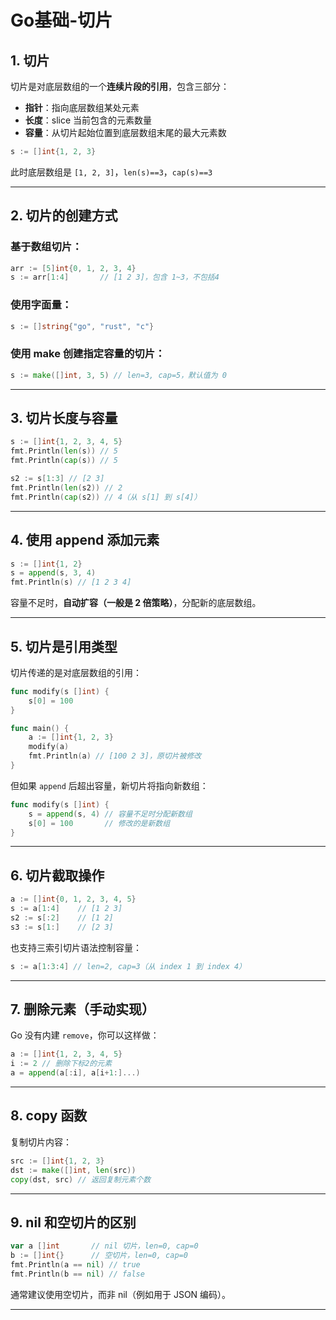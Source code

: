 # Go基础-切片

## 1. 切片

切片是对底层数组的一个**连续片段的引用**，包含三部分：

- **指针**：指向底层数组某处元素
- **长度**：slice 当前包含的元素数量
- **容量**：从切片起始位置到底层数组末尾的最大元素数

```go
s := []int{1, 2, 3}
```

此时底层数组是 `[1, 2, 3]`，`len(s)==3`，`cap(s)==3`

---

## 2. 切片的创建方式

### 基于数组切片：

```go
arr := [5]int{0, 1, 2, 3, 4}
s := arr[1:4]       // [1 2 3]，包含 1~3，不包括4
```

### 使用字面量：

```go
s := []string{"go", "rust", "c"}
```

### 使用 make 创建指定容量的切片：

```go
s := make([]int, 3, 5) // len=3, cap=5，默认值为 0
```

---

## 3. 切片长度与容量

```go
s := []int{1, 2, 3, 4, 5}
fmt.Println(len(s)) // 5
fmt.Println(cap(s)) // 5
```

```go
s2 := s[1:3] // [2 3]
fmt.Println(len(s2)) // 2
fmt.Println(cap(s2)) // 4（从 s[1] 到 s[4]）
```

---

## 4. 使用 append 添加元素

```go
s := []int{1, 2}
s = append(s, 3, 4)
fmt.Println(s) // [1 2 3 4]
```

容量不足时，**自动扩容（一般是 2 倍策略）**，分配新的底层数组。

---

## 5. 切片是引用类型

切片传递的是对底层数组的引用：

```go
func modify(s []int) {
	s[0] = 100
}

func main() {
	a := []int{1, 2, 3}
	modify(a)
	fmt.Println(a) // [100 2 3]，原切片被修改
}
```

但如果 `append` 后超出容量，新切片将指向新数组：

```go
func modify(s []int) {
	s = append(s, 4) // 容量不足时分配新数组
	s[0] = 100       // 修改的是新数组
}
```

---

## 6. 切片截取操作

```go
a := []int{0, 1, 2, 3, 4, 5}
s := a[1:4]    // [1 2 3]
s2 := s[:2]    // [1 2]
s3 := s[1:]    // [2 3]
```

也支持三索引切片语法控制容量：

```go
s := a[1:3:4] // len=2, cap=3（从 index 1 到 index 4）
```

---

## 7. 删除元素（手动实现）

Go 没有内建 `remove`，你可以这样做：

```go
a := []int{1, 2, 3, 4, 5}
i := 2 // 删除下标2的元素
a = append(a[:i], a[i+1:]...)
```

---

## 8. copy 函数

复制切片内容：

```go
src := []int{1, 2, 3}
dst := make([]int, len(src))
copy(dst, src) // 返回复制元素个数
```

---

## 9. nil 和空切片的区别

```go
var a []int       // nil 切片，len=0, cap=0
b := []int{}      // 空切片，len=0, cap=0
fmt.Println(a == nil) // true
fmt.Println(b == nil) // false
```

通常建议使用空切片，而非 nil（例如用于 JSON 编码）。

---




